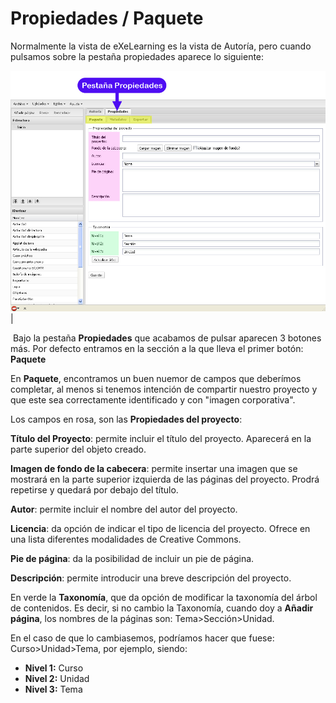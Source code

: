 
# Propiedades / Paquete

Normalmente la vista de eXeLearning es la vista de Autoría, pero cuando pulsamos sobre la pestaña propiedades aparece lo siguiente:

![](img/08_propiedades_copia.jpg)
| 

 Bajo la pestaña **Propiedades** que acabamos de pulsar aparecen 3 botones más. Por defecto entramos en la sección a la que lleva el primer botón: **Paquete**

En **Paquete**, encontramos un buen nuemor de campos que deberímos completar, al menos si tenemos intención de compartir nuestro proyecto y que este sea correctamente identificado y con "imagen corporativa".

Los campos en rosa, son las ****Propiedades del proyecto****:

**Título del Proyecto**: permite incluir el título del proyecto. Aparecerá en la parte superior del objeto creado.

**Imagen de fondo de la cabecera**: permite insertar una imagen que se mostrará en la parte superior izquierda de las páginas del proyecto. Prodrá repetirse y quedará por debajo del título.

**Autor**: permite incluir el nombre del autor del proyecto.

**Licencia**: da opción de indicar el tipo de licencia del proyecto. Ofrece en una lista diferentes modalidades de Creative Commons.

**Pie de página**: da la posibilidad de incluir un pie de página.

**Descripción**: permite introducir una breve descripción del proyecto.

En verde la ****Taxonomía****, que da opción de modificar la taxonomía del árbol de contenidos. Es decir, si no cambio la Taxonomía, cuando doy a **Añadir página**, los nombres de la páginas son: Tema&gt;Sección&gt;Unidad.

En el caso de que lo cambiasemos, podríamos hacer que fuese: Curso&gt;Unidad&gt;Tema, por ejemplo, siendo:

- **Nivel 1:** Curso
- **Nivel 2:** Unidad
- **Nivel 3:** Tema
